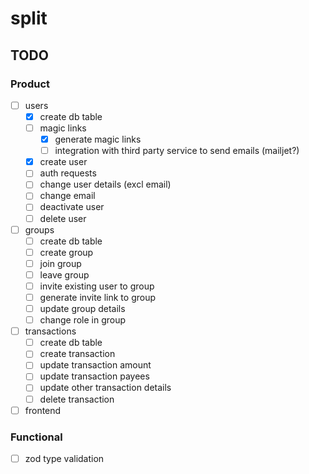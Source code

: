 # split

## TODO

### Product

- [ ] users
  - [x] create db table
  - [ ] magic links
    - [x] generate magic links
    - [ ] integration with third party service to send emails (mailjet?)
  - [x] create user
  - [ ] auth requests
  - [ ] change user details (excl email)
  - [ ] change email
  - [ ] deactivate user
  - [ ] delete user
- [ ] groups
  - [ ] create db table
  - [ ] create group
  - [ ] join group
  - [ ] leave group
  - [ ] invite existing user to group
  - [ ] generate invite link to group
  - [ ] update group details
  - [ ] change role in group
- [ ] transactions
  - [ ] create db table
  - [ ] create transaction
  - [ ] update transaction amount
  - [ ] update transaction payees
  - [ ] update other transaction details
  - [ ] delete transaction
- [ ] frontend

### Functional

- [ ] zod type validation
